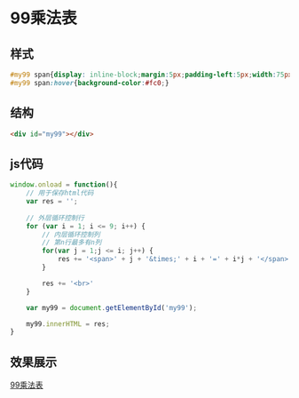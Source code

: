 # 99乘法表

## 样式
```css
#my99 span{display: inline-block;margin:5px;padding-left:5px;width:75px;height:30px;line-height:30px;background-color:#efefef;}
#my99 span:hover{background-color:#fc0;}
```
## 结构
```html
<div id="my99"></div>
```
## js代码
```js
window.onload = function(){
    // 用于保存html代码
    var res = '';
    
    // 外层循环控制行
    for (var i = 1; i <= 9; i++) {
        // 内层循环控制列
        // 第n行最多有n列
        for(var j = 1;j <= i; j++) {
            res += '<span>' + j + '&times;' + i + '=' + i*j + '</span>'; // 1x1=1
        }

        res += '<br>'
    }

    var my99 = document.getElementById('my99');

    my99.innerHTML = res;
}
```

## 效果展示
[99乘法表](https://cyq0802.xin/demo/jsDemo/my99.html)